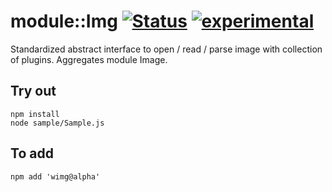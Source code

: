 
# module::Img  [![Status](https://github.com/Wandalen/wImg/workflows/Test/badge.svg)](https://github.com/Wandalen/wImg/actions?query=workflow%3ATest) [![experimental](https://img.shields.io/badge/stability-experimental-orange.svg)](https://github.com/emersion/stability-badges#experimental)

Standardized abstract interface to open / read / parse image with collection of plugins. Aggregates module Image.

## Try out
```
npm install
node sample/Sample.js
```

## To add
```
npm add 'wimg@alpha'
```

